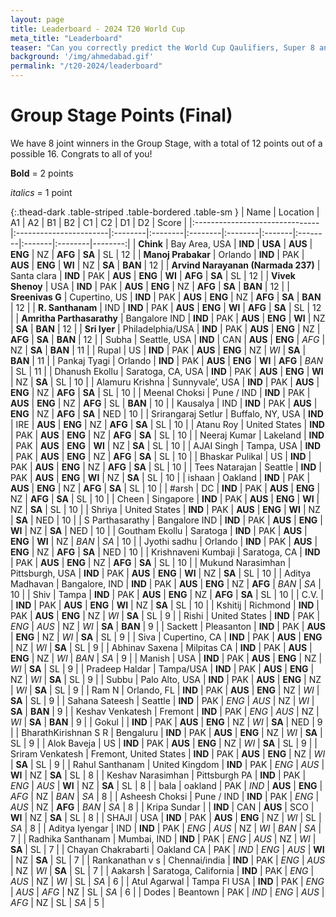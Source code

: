 ```yaml
---
layout: page
title: Leaderboard - 2024 T20 World Cup
meta_title: "Leaderboard"
teaser: "Can you correctly predict the World Cup Qaulifiers, Super 8 and the Knock-out?"
background: '/img/ahmedabad.gif'
permalink: "/t20-2024/leaderboard"
---
```


<link href="https://maxcdn.bootstrapcdn.com/bootstrap/3.3.6/css/bootstrap.min.css" rel="stylesheet" />
<script src="https://maxcdn.bootstrapcdn.com/bootstrap/3.3.6/js/bootstrap.min.js"></script>

# Group Stage Points (Final)

We have 8 joint winners in the Group Stage, with a total of 12 points out of a possible 16. Congrats to all of you!

**Bold** = 2 points

_italics_ = 1 point

{:.thead-dark .table-striped .table-bordered .table-sm }
| Name                           | Location               | A1      | A2      | B1      | B2      | C1     | C2      | D1     | D2      |   Score |
|:-------------------------------|:-----------------------|:--------|:--------|:--------|:--------|:-------|:--------|:-------|:--------|--------:|
| **Chink**                          | Bay Area, USA          | **IND** | **USA** | **AUS** | **ENG** | NZ     | **AFG** | **SA** | SL      |      12 |
| **Manoj Prabakar**                 | Orlando                | **IND** | PAK     | **AUS** | **ENG** | **WI** | NZ      | **SA** | **BAN** |      12 |
| **Arvind Narayanan (Narmada 237)** | Santa clara            | **IND** | PAK     | **AUS** | **ENG** | **WI** | **AFG** | **SA** | SL      |      12 |
| **Vivek Shenoy**                   | USA                    | **IND** | PAK     | **AUS** | **ENG** | NZ     | **AFG** | **SA** | **BAN** |      12 |
| **Sreenivas G**                    | Cupertino, US          | **IND** | PAK     | **AUS** | **ENG** | NZ     | **AFG** | **SA** | **BAN** |      12 |
| **R. Santhanam**                   | IND                    | **IND** | PAK     | **AUS** | **ENG** | **WI** | **AFG** | **SA** | SL      |      12 |
| **Amritha Parthasarathy**          | Bangalore IND          | **IND** | PAK     | **AUS** | **ENG** | **WI** | NZ      | **SA** | **BAN** |      12 |
| **Sri Iyer**                       | Philadelphia/USA       | **IND** | PAK     | **AUS** | **ENG** | NZ     | **AFG** | **SA** | **BAN** |      12 |
| Subha                          | Seattle, USA           | **IND** | CAN     | **AUS** | **ENG** | *AFG*  | NZ      | **SA** | **BAN** |      11 |
| Rupal                          | US                     | **IND** | PAK     | **AUS** | **ENG** | NZ     | *WI*    | **SA** | **BAN** |      11 |
| Pankaj Tyagi                   | Orlando                | **IND** | PAK     | **AUS** | **ENG** | **WI** | **AFG** | *BAN*  | SL      |      11 |
| Dhanush Ekollu                 | Saratoga, CA, USA      | **IND** | PAK     | **AUS** | **ENG** | **WI** | NZ      | **SA** | SL      |      10 |
| Alamuru Krishna                | Sunnyvale’, USA        | **IND** | PAK     | **AUS** | **ENG** | NZ     | **AFG** | **SA** | SL      |      10 |
| Meenal Choksi                  | Pune / IND             | **IND** | PAK     | **AUS** | **ENG** | NZ     | **AFG** | SL     | **BAN** |      10 |
| Kausalya                       | IND                    | **IND** | PAK     | **AUS** | **ENG** | NZ     | **AFG** | **SA** | NED     |      10 |
| Srirangaraj Setlur             | Buffalo, NY, USA       | **IND** | IRE     | **AUS** | **ENG** | NZ     | **AFG** | **SA** | SL      |      10 |
| Atanu Roy                      | United States          | **IND** | PAK     | **AUS** | **ENG** | NZ     | **AFG** | **SA** | SL      |      10 |
| Neeraj Kumar                   | Lakeland               | **IND** | PAK     | **AUS** | **ENG** | **WI** | NZ      | **SA** | SL      |      10 |
| AJAI Singh                     | Tampa, USA             | **IND** | PAK     | **AUS** | **ENG** | NZ     | **AFG** | **SA** | SL      |      10 |
| Bhaskar Pulikal                | US                     | **IND** | PAK     | **AUS** | **ENG** | NZ     | **AFG** | **SA** | SL      |      10 |
| Tees Natarajan                 | Seattle                | **IND** | PAK     | **AUS** | **ENG** | **WI** | NZ      | **SA** | SL      |      10 |
| ishaan                         | Oakland                | **IND** | PAK     | **AUS** | **ENG** | NZ     | **AFG** | **SA** | SL      |      10 |
| #arsh                          | DC                     | **IND** | PAK     | **AUS** | **ENG** | NZ     | **AFG** | **SA** | SL      |      10 |
| Cheen                          | Singapore              | **IND** | PAK     | **AUS** | **ENG** | **WI** | NZ      | **SA** | SL      |      10 |
| Shriya                         | United States          | **IND** | PAK     | **AUS** | **ENG** | **WI** | NZ      | **SA** | NED     |      10 |
| S Parthasarathy                | Bangalore IND          | **IND** | PAK     | **AUS** | **ENG** | **WI** | NZ      | **SA** | NED     |      10 |
| Goutham Ekollu                 | Saratoga               | **IND** | PAK     | **AUS** | **ENG** | **WI** | NZ      | *BAN*  | *SA*    |      10 |
| Jyothi sadhu                   | Orlando                | **IND** | PAK     | **AUS** | **ENG** | NZ     | **AFG** | **SA** | NED     |      10 |
| Krishnaveni Kumbaji            | Saratoga, CA           | **IND** | PAK     | **AUS** | **ENG** | NZ     | **AFG** | **SA** | SL      |      10 |
| Mukund Narasimhan              | Pittsburgh, USA        | **IND** | PAK     | **AUS** | **ENG** | **WI** | NZ      | **SA** | SL      |      10 |
| Aditya Madhavan                | Bangalore, IND         | **IND** | PAK     | **AUS** | **ENG** | NZ     | **AFG** | *BAN*  | *SA*    |      10 |
| Shiv                           | Tampa                  | **IND** | PAK     | **AUS** | **ENG** | NZ     | **AFG** | **SA** | SL      |      10 |
| C.V.                           |                        | **IND** | PAK     | **AUS** | **ENG** | **WI** | NZ      | **SA** | SL      |      10 |
| Kshitij                        | Richmond               | **IND** | PAK     | **AUS** | **ENG** | NZ     | *WI*    | **SA** | SL      |       9 |
| Rishi                          | United States          | **IND** | PAK     | *ENG*   | *AUS*   | NZ     | *WI*    | **SA** | **BAN** |       9 |
| Sackett                        | Pleasanton             | **IND** | PAK     | **AUS** | **ENG** | NZ     | *WI*    | **SA** | SL      |       9 |
| Siva                           | Cupertino, CA          | **IND** | PAK     | **AUS** | **ENG** | NZ     | *WI*    | **SA** | SL      |       9 |
| Abhinav Saxena                 | Milpitas CA            | **IND** | PAK     | **AUS** | **ENG** | NZ     | *WI*    | *BAN*  | *SA*    |       9 |
| Manish                         | USA                    | **IND** | PAK     | **AUS** | **ENG** | NZ     | *WI*    | **SA** | SL      |       9 |
| Pradeep Haldar                 | Tampa/USA              | **IND** | PAK     | **AUS** | **ENG** | NZ     | *WI*    | **SA** | SL      |       9 |
| Subbu                          | Palo Alto, USA         | **IND** | PAK     | **AUS** | **ENG** | NZ     | *WI*    | **SA** | SL      |       9 |
| Ram N                          | Orlando, FL            | **IND** | PAK     | **AUS** | **ENG** | NZ     | *WI*    | **SA** | SL      |       9 |
| Sahana Sateesh                 | Seattle                | **IND** | PAK     | *ENG*   | *AUS*   | NZ     | *WI*    | **SA** | **BAN** |       9 |
| Keshav Venkatesh               | Fremont                | **IND** | PAK     | *ENG*   | *AUS*   | NZ     | *WI*    | **SA** | **BAN** |       9 |
| Gokul                          |                        | **IND** | PAK     | **AUS** | **ENG** | NZ     | *WI*    | **SA** | NED     |       9 |
| BharathKirishnan S R           | Bengaluru              | **IND** | PAK     | **AUS** | **ENG** | NZ     | *WI*    | **SA** | SL      |       9 |
| Alok Baveja                    | US                     | **IND** | PAK     | **AUS** | **ENG** | NZ     | *WI*    | **SA** | SL      |       9 |
| Sriram Venkatesh               | Fremont, United States | **IND** | PAK     | **AUS** | **ENG** | NZ     | *WI*    | **SA** | SL      |       9 |
| Rahul Santhanam                | United Kingdom         | **IND** | PAK     | *ENG*   | *AUS*   | **WI** | NZ      | **SA** | SL      |       8 |
| Keshav Narasimhan              | Pittsburgh PA          | **IND** | PAK     | *ENG*   | *AUS*   | **WI** | NZ      | **SA** | SL      |       8 |
| bala                           | oakland                | PAK     | *IND*   | **AUS** | **ENG** | *AFG*  | NZ      | *BAN*  | *SA*    |       8 |
| Asheesh Choksi                 | Pune / IND             | **IND** | PAK     | *ENG*   | *AUS*   | NZ     | **AFG** | *BAN*  | *SA*    |       8 |
| Kripa Sundar                   |                        | **IND** | CAN     | **AUS** | SCO     | **WI** | NZ      | **SA** | SL      |       8 |
| SHAJI                          | USA                    | **IND** | PAK     | **AUS** | **ENG** | NZ     | *WI*    | SL     | *SA*    |       8 |
| Aditya Iyengar                 | IND                    | **IND** | PAK     | *ENG*   | *AUS*   | NZ     | *WI*    | *BAN*  | *SA*    |       7 |
| Radhika Santhanam              | Mumbai, IND            | **IND** | PAK     | *ENG*   | *AUS*   | NZ     | *WI*    | **SA** | SL      |       7 |
| Chayan Chakrabarti             | Oakland CA             | PAK     | *IND*   | *ENG*   | *AUS*   | **WI** | NZ      | **SA** | SL      |       7 |
| Rankanathan v s                | Chennai/india          | **IND** | PAK     | *ENG*   | *AUS*   | NZ     | *WI*    | **SA** | SL      |       7 |
| Aakarsh                        | Saratoga, California   | **IND** | PAK     | *ENG*   | *AUS*   | NZ     | *WI*    | SL     | *SA*    |       6 |
| Atul Agarwal                   | Tampa Fl USA           | **IND** | PAK     | *ENG*   | *AUS*   | *AFG*  | NZ      | SL     | *SA*    |       6 |
| Dodes                          | Beantown               | PAK     | *IND*   | *ENG*   | *AUS*   | *AFG*  | NZ      | SL     | *SA*    |       5 |